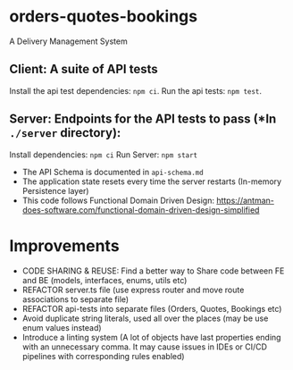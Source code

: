 # orders-quotes-bookings
A Delivery Management System

## Client: A suite of API tests
Install the api test dependencies: `npm ci`.
Run the api tests: `npm test`.

## Server: Endpoints for the API tests to pass (*In `./server` directory):
Install dependencies: `npm ci`
Run Server: `npm start`

* The API Schema is documented in `api-schema.md`
* The application state resets every time the server restarts (In-memory Persistence layer)
* This code follows Functional Domain Driven Design: https://antman-does-software.com/functional-domain-driven-design-simplified

# Improvements
* CODE SHARING & REUSE: Find a better way to Share code between FE and BE (models, interfaces, enums, utils etc)
* REFACTOR server.ts file (use express router and move route associations to separate file)
* REFACTOR api-tests into separate files (Orders, Quotes, Bookings etc)
* Avoid duplicate string literals, used all over the places (may be use enum values instead)
* Introduce a linting system (A lot of objects have last properties ending with an unnecessary comma. It may cause issues in IDEs or CI/CD pipelines with corresponding rules enabled)
